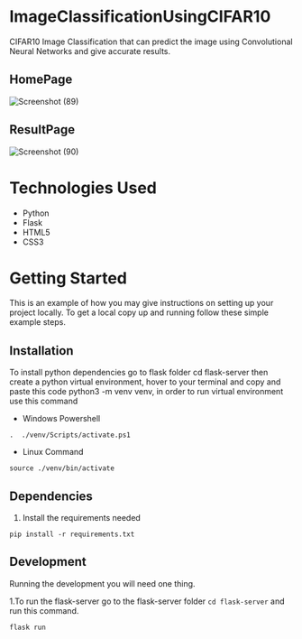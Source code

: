 # ImageClassificationUsingCIFAR10
CIFAR10 Image Classification that can predict the image using Convolutional Neural Networks and give accurate results.

## HomePage
![Screenshot (89)](https://user-images.githubusercontent.com/80078725/206829927-43c21cd3-0d1c-4243-bf69-26d5ddeedca9.png)

## ResultPage
![Screenshot (90)](https://user-images.githubusercontent.com/80078725/206829941-fd72cc2d-4885-45c8-be6b-26f1937784a9.png)


# Technologies Used
* Python 
* Flask
* HTML5
* CSS3

# Getting Started 
This is an example of how you may give instructions on setting up your project locally. To get a local copy up and running follow these simple example steps.

## Installation 
To install python dependencies go to flask folder cd flask-server then create a python virtual environment, hover to your terminal and copy and paste this code python3 -m venv venv, in order to run virtual environment use this command

- Windows Powershell

```.  ./venv/Scripts/activate.ps1```

- Linux Command

```source ./venv/bin/activate```

## Dependencies

1. Install the requirements needed

```pip install -r requirements.txt```

## Development
Running the development you will need one thing.

1.To run the flask-server go to the flask-server folder ```cd flask-server``` and run this command.

```flask run```
